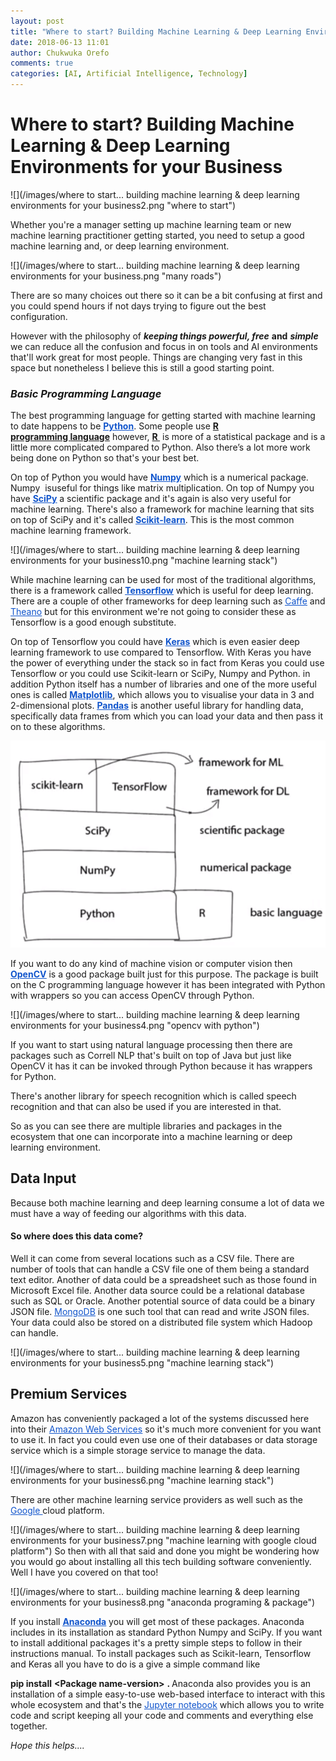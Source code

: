 ```yaml
---
layout: post
title: "Where to start? Building Machine Learning & Deep Learning Environments for your Business"
date: 2018-06-13 11:01
author: Chukwuka Orefo
comments: true
categories: [AI, Artificial Intelligence, Technology]
---
```

# __Where to start? Building Machine Learning & Deep Learning Environments for your Business__

![](/images/where to start... building machine learning & deep learning environments for your business2.png "where to start")

Whether you're a manager setting up machine learning team or new machine learning practitioner getting started, you need to setup a good machine learning and, or deep learning environment.

![](/images/where to start... building machine learning & deep learning environments for your business.png "many roads")

There are so many choices out there so it can be a bit confusing at first and you could spend hours if not days trying to figure out the best configuration.

However with the philosophy of ***keeping things powerful, free*** __and__ ***simple*** we can reduce all the confusion and focus in on tools and AI environments that'll work great for most people. Things are changing very fast in this space but nonetheless I believe this is still a good starting point.

### _Basic Programming Language_
The best programming language for getting started with machine learning to date happens to be <a href="https://www.python.org/"><span style="color:#1155cc;"><u><b>Python</b></u></span></a>. Some people use <a href="https://www.r-project.org/" target="blank" rel="noopener"><strong>R programming </strong><b>language</b></a> however, <a href="https://www.r-project.org/" target=" blank" rel="noopener"><strong>R </strong></a> is more of a statistical package and is a little more complicated compared to Python. Also there’s a lot more work being done on Python so that's your best bet.

On top of Python you would have <a href="http://www.numpy.org/"><span style="color:#1155cc;"><u><b>Numpy</b></u></span></a> which is a numerical package. Numpy  isuseful for things like matrix multiplication. On top of Numpy you have <a href="https://www.scipy.org/"><span style="color:#1155cc;"><u><b>SciPy</b></u></span></a> a scientific package and it's again is also very useful for machine learning. There's also a framework for machine learning that sits on top of SciPy and it's called <a href="http://scikit-learn.org/"><span style="color:#1155cc;"><u><b>Scikit-learn</b></u></span></a>. This is the most common machine learning framework.

![](/images/where to start... building machine learning & deep learning environments for your business10.png "machine learning stack")

While machine learning can be used for most of the traditional algorithms, there is a framework called <a href="https://www.tensorflow.org/"><span style="color:#1155cc;"><u><b>Tensorflow</b></u></span></a> which is useful for deep learning.  There are a couple of other frameworks for deep learning such as <a href="http://caffe.berkeleyvision.org/"><span style="color:#1155cc;"><u>Caffe</u></span></a> and <a href="http://deeplearning.net/software/theano/"><span style="color:#1155cc;"><u>Theano</u></span></a> but for this environment we're not going to consider these as Tensorflow is a good enough substitute.

On top of Tensorflow you could have <a href="https://keras.io/"><span style="color:#1155cc;"><u><b>Keras</b></u></span></a> which is even easier deep learning framework to use compared to Tensorflow. With Keras you have the power of everything under the stack so in fact from Keras you could use Tensorflow or you could use Scikit-learn or SciPy, Numpy and Python. in addition Python itself has a number of libraries and one of the more useful ones is called <a href="https://matplotlib.org/"><span style="color:#1155cc;"><u><b>Matplotlib</b></u></span></a>, which allows you to visualise your data in 3 and 2-dimensional plots. <a href="https://pandas.pydata.org/"><span style="color:#1155cc;"><u><b>Pandas</b></u></span></a> is another useful library for handling data, specifically data frames from which you can load your data and then pass it on to these algorithms.

![](/images/where-to-start-building-machine-learning-deep-learning-environments-for-your-business31.png)

If you want to do any kind of machine vision or computer vision then <a href="https://opencv.org/"><span style="color:#1155cc;"><u><b>OpenCV</b></u></span></a> is a good package built just for this purpose. The package is built on the C programming language however it has been integrated with Python with wrappers so you can access OpenCV through Python.

![](/images/where to start... building machine learning & deep learning environments for your business4.png "opencv with python")

If you want to start using natural language processing then there are packages such as Correll NLP that's built on top of Java but just like OpenCV it has it can be invoked through Python because it has wrappers for Python.

There's another library for speech recognition which is called speech recognition and that can also be used if you are interested in that.

So as you can see there are multiple libraries and packages in the ecosystem that one can incorporate into a machine learning or deep learning environment.
<h2>Data Input</h2>
Because both machine learning and deep learning consume a lot of data we must have a way of feeding our algorithms with this data.
<h4><strong>So where does this data come?</strong></h4>
Well it can come from several locations such as a CSV file. There are number of tools that can handle a CSV file one of them being a standard text editor. Another of data could be a spreadsheet such as those found in Microsoft Excel file. Another data source could be a relational database such as SQL or Oracle. Another potential source of data could be a binary JSON file. <a href="https://www.mongodb.com/"><span style="color:#1155cc;"><u>MongoDB</u></span></a> is one such tool that can read and write JSON files. Your data could also be stored on a distributed file system which Hadoop can handle.

![](/images/where to start... building machine learning & deep learning environments for your business5.png "machine learning stack")
<h2>Premium Services</h2>
Amazon has conveniently packaged a lot of the systems discussed here into their <a href="https://aws.amazon.com/"><span style="color:#1155cc;"><u>Amazon Web Services</u></span></a> so it's much more convenient for you want to use it. In fact you could even use one of their databases or data storage service which is a simple storage service to manage the data.

![](/images/where to start... building machine learning & deep learning environments for your business6.png "machine learning stack")

There are other machine learning service providers as well such as the <a href="https://cloud.google.com/"><span style="color:#1155cc;"><u>Google </u></span></a>cloud platform.

![](/images/where to start... building machine learning & deep learning environments for your business7.png "machine learning with google cloud platform")
So then with all that said and done you might be wondering how you would go about installing all this tech building software conveniently. Well I have you covered on that too!

![](/images/where to start... building machine learning & deep learning environments for your business8.png "anaconda programing & package")

If you install <a href="https://anaconda.org/"><span style="color:#1155cc;"><u><b>Anaconda</b></u></span></a> you will get most of these packages. Anaconda includes in its installation as standard Python Numpy and SciPy. If you want to install additional packages it's a pretty simple steps to follow in their instructions manual. To install packages such as Scikit-learn, Tensorflow and Keras all you have to do is a give a simple command like

<b>pip install</b> <b>&lt;Package name-version&gt;</b> <b>. </b>Anaconda also provides you is an installation of a simple easy-to-use web-based interface to interact with this whole ecosystem and that's the <a href="http://jupyter.org/"><span style="color:#1155cc;"><u>Jupyter notebook</u></span></a> which allows you to write code and script keeping all your code and comments and everything else together.

_Hope this helps...._
